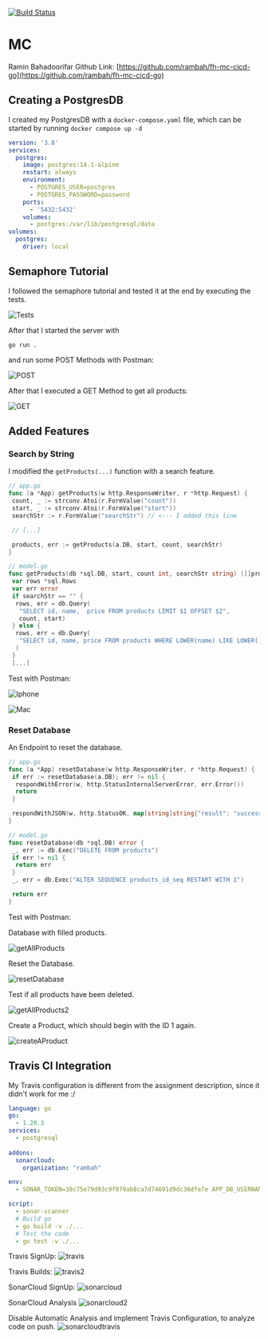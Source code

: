 [![Build Status](https://app.travis-ci.com/rambah/fh-mc-cicd-go.svg?branch=main)](https://app.travis-ci.com/rambah/fh-mc-cicd-go)

# MC

Ramin Bahadoorifar
Github Link: [https://github.com/rambah/fh-mc-cicd-go](https://github.com/rambah/fh-mc-cicd-go)

## Creating a PostgresDB

I created my PostgresDB with a `docker-compose.yaml` file, which can be started by running `docker compose up -d`

```yml
version: '3.8'
services:
  postgres:
    image: postgres:14.1-alpine
    restart: always
    environment:
      - POSTGRES_USER=postgres
      - POSTGRES_PASSWORD=password
    ports:
      - '5432:5432'
    volumes: 
      - postgres:/var/lib/postgresql/data
volumes:
  postgres:
    driver: local
```

## Semaphore Tutorial

I followed the semaphore tutorial and tested it at the end by executing the tests.

![Tests](./docs/imgs/tests.png)

After that I started the server with

```shell
go run .
```

and run some POST Methods with Postman:

![POST](./docs/imgs/POST.png)

After that I executed a GET Method to get all products:

![GET](./docs/imgs/GET.png)

## Added Features

### Search by String

I modified the `getProducts(...)` function with a search feature.

```go
// app.go
func (a *App) getProducts(w http.ResponseWriter, r *http.Request) {
 count, _ := strconv.Atoi(r.FormValue("count"))
 start, _ := strconv.Atoi(r.FormValue("start"))
 searchStr := r.FormValue("searchStr") // <--- I added this line

 // [...]

 products, err := getProducts(a.DB, start, count, searchStr)
}
```

```go
// model.go
func getProducts(db *sql.DB, start, count int, searchStr string) ([]product, error) {
 var rows *sql.Rows
 var err error
 if searchStr == "" {
  rows, err = db.Query(
   "SELECT id, name,  price FROM products LIMIT $1 OFFSET $2",
   count, start)
 } else {
  rows, err = db.Query(
   "SELECT id, name, price FROM products WHERE LOWER(name) LIKE LOWER('%'||$1||'%') LIMIT $2 OFFSET $3", searchStr, count, start,
  )
 }
 [...]
```

Test with Postman:

![Iphone](./docs/imgs/search_for_Iphone.png)

![Mac](./docs/imgs/search_for_mac.png)

### Reset Database

An Endpoint to reset the database.

```go
// app.go
func (a *App) resetDatabase(w http.ResponseWriter, r *http.Request) {
 if err := resetDatabase(a.DB); err != nil {
  respondWithError(w, http.StatusInternalServerError, err.Error())
  return
 }

 respondWithJSON(w, http.StatusOK, map[string]string{"result": "success"})
}
```

```go
// model.go
func resetDatabase(db *sql.DB) error {
 _, err := db.Exec("DELETE FROM products")
 if err != nil {
  return err
 }
 _, err = db.Exec("ALTER SEQUENCE products_id_seq RESTART WITH 1")

 return err
}
```

Test with Postman:

Database with filled products.

![getAllProducts](./docs/imgs/getAllProducts.png)

Reset the Database.

![resetDatabase](./docs/imgs/resetDatabase.png)

Test if all products have been deleted.

![getAllProducts2](./docs/imgs/getAllProducts2.png)

Create a Product, which should begin with the ID 1 again.

![createAProduct](./docs/imgs/createAProduct.png)

## Travis CI Integration

My Travis configuration is different from the assignment description, since it didn't work for me :/

```yml
language: go
go:
  - 1.20.3
services:
  - postgresql
  
addons:
  sonarcloud:
    organization: "rambah"

env:
  - SONAR_TOKEN=38c75e79d93c9f879ab8ca7d74691d9dc36dfe7e APP_DB_USERNAME=postgres APP_DB_PASSWORD=password APP_DB_NAME=postgres

script:
  - sonar-scanner
  # Build go
  - go build -v ./...
  # Test the code
  - go test -v ./...
```

Travis SignUp:
![travis](./docs/imgs/travis.png)

Travis Builds:
![travis2](./docs/imgs/travis2.png)

SonarCloud SignUp:
![sonarcloud](./docs/imgs/sonarcloud.png)

SonarCloud Analysis
![sonarcloud2](./docs/imgs/sonarcloud2.png)

Disable Automatic Analysis and implement Travis Configuration, to analyze code on push.
![sonarcloudtravis](./docs/imgs/sonarcloudtravis.png)
